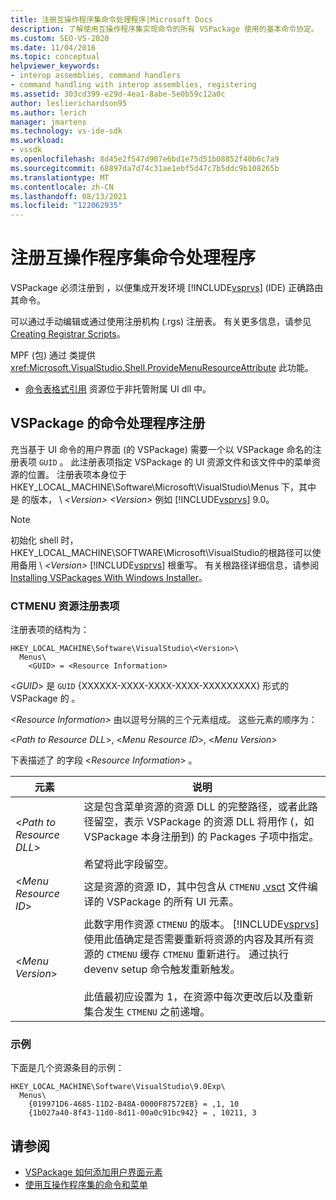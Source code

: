 ```yaml
---
title: 注册互操作程序集命令处理程序|Microsoft Docs
description: 了解使用互操作程序集实现命令的所有 VSPackage 使用的基本命令协定。
ms.custom: SEO-VS-2020
ms.date: 11/04/2016
ms.topic: conceptual
helpviewer_keywords:
- interop assemblies, command handlers
- command handling with interop assemblies, registering
ms.assetid: 303cd399-e29d-4ea1-8abe-5e0b59c12a0c
author: leslierichardson95
ms.author: lerich
manager: jmartens
ms.technology: vs-ide-sdk
ms.workload:
- vssdk
ms.openlocfilehash: 8d45e2f547d907e6bd1e75d51b08852f40b6c7a9
ms.sourcegitcommit: 68897da7d74c31ae1ebf5d47c7b5ddc9b108265b
ms.translationtype: MT
ms.contentlocale: zh-CN
ms.lasthandoff: 08/13/2021
ms.locfileid: "122062935"
---
```

# <a name="registering-interop-assembly-command-handlers"></a>注册互操作程序集命令处理程序
VSPackage 必须注册到 ，以便集成开发环境 [!INCLUDE[vsprvs](../../code-quality/includes/vsprvs_md.md)] (IDE) 正确路由其命令。

 可以通过手动编辑或通过使用注册机构 (.rgs) 注册表。 有关更多信息，请参见 [Creating Registrar Scripts](/cpp/atl/creating-registrar-scripts)。

 MPF (包) 通过 类提供 <xref:Microsoft.VisualStudio.Shell.ProvideMenuResourceAttribute> 此功能。

- [命令表格式引用](/previous-versions/bb164647(v=vs.100)) 资源位于非托管附属 UI dll 中。

## <a name="command-handler-registration-of-a-vspackage"></a>VSPackage 的命令处理程序注册
 充当基于 UI 命令的用户界面 (的 VSPackage) 需要一个以 VSPackage 命名的注册表项 `GUID` 。 此注册表项指定 VSPackage 的 UI 资源文件和该文件中的菜单资源的位置。 注册表项本身位于 HKEY_LOCAL_MACHINE\Software\Microsoft\VisualStudio\Menus 下，其中 是 的版本， \\ *\<Version>* *\<Version>* 例如 [!INCLUDE[vsprvs](../../code-quality/includes/vsprvs_md.md)] 9.0。

> [!NOTE]
> 初始化 shell 时，HKEY_LOCAL_MACHINE\SOFTWARE\Microsoft\VisualStudio的根路径可以使用备用 \\ *\<Version>* [!INCLUDE[vsprvs](../../code-quality/includes/vsprvs_md.md)] 根重写。 有关根路径详细信息，请参阅[Installing VSPackages With Windows Installer](../../extensibility/internals/installing-vspackages-with-windows-installer.md)。

### <a name="the-ctmenu-resource-registry-entry"></a>CTMENU 资源注册表项
 注册表项的结构为：

```
HKEY_LOCAL_MACHINE\Software\VisualStudio\<Version>\
  Menus\
    <GUID> = <Resource Information>
```

 \<*GUID*> 是 `GUID` {XXXXXX-XXXX-XXXX-XXXX-XXXXXXXXX} 形式的 VSPackage 的 。

 *\<Resource Information>* 由以逗号分隔的三个元素组成。 这些元素的顺序为：

 \<*Path to Resource DLL*>, \<*Menu Resource ID*>, \<*Menu Version*>

 下表描述了 的字段 \<*Resource Information*> 。

| 元素 | 说明 |
|---------------------------| - |
| \<*Path to Resource DLL*> | 这是包含菜单资源的资源 DLL 的完整路径，或者此路径留空，表示 VSPackage 的资源 DLL 将用作 (，如 VSPackage 本身注册到) 的 Packages 子项中指定。<br /><br /> 希望将此字段留空。 |
| \<*Menu Resource ID*> | 这是资源的资源 ID，其中包含从 `CTMENU` [.vsct](../../extensibility/internals/visual-studio-command-table-dot-vsct-files.md) 文件编译的 VSPackage 的所有 UI 元素。 |
| \<*Menu Version*> | 此数字用作资源 `CTMENU` 的版本。 [!INCLUDE[vsprvs](../../code-quality/includes/vsprvs_md.md)] 使用此值确定是否需要重新将资源的内容及其所有资源的 `CTMENU` 缓存 `CTMENU` 重新进行。 通过执行 devenv setup 命令触发重新触发。<br /><br /> 此值最初应设置为 1，在资源中每次更改后以及重新集合发生 `CTMENU` 之前递增。 |

### <a name="example"></a>示例
 下面是几个资源条目的示例：

```
HKEY_LOCAL_MACHINE\Software\VisualStudio\9.0Exp\
  Menus\
    {019971D6-4685-11D2-B48A-0000F87572EB} = ,1, 10
    {1b027a40-8f43-11d0-8d11-00a0c91bc942} = , 10211, 3
```

## <a name="see-also"></a>请参阅
- [VSPackage 如何添加用户界面元素](../../extensibility/internals/how-vspackages-add-user-interface-elements.md)
- [使用互操作程序集的命令和菜单](../../extensibility/internals/commands-and-menus-that-use-interop-assemblies.md)